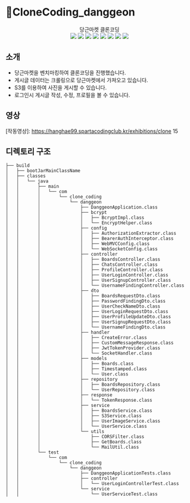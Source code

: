 # 🥕CloneCoding_danggeon

<p align="center">
  당근마켓 클론코딩<br>
  <img src="https://img.shields.io/badge/Java-007396?style=flat-square&logo=Java&logoColor=white"/>
  <img src="https://img.shields.io/badge/SpringBoot-6DB33F?style=flat-square&logo=Spring&logoColor=white"/>
  <img src="https://img.shields.io/badge/React-61DAFB?style=flat-square&logo=react&logoColor=white"/>
  <img src="https://img.shields.io/badge/MySQL-4479A1?style=flat-square&logo=MySQL&logoColor=white"/>
  <img src="https://img.shields.io/badge/Json_Web_Tokens-000000?style=flat-square&logo=Json-Web-Tokens&logoColor=white"/>
  <img src="https://img.shields.io/badge/AmazonS3-569A31?style=flat-square&logo=amazon-s3&logoColor=white"/>
  <img src="https://img.shields.io/badge/aws-232F3E?style=flat-square&logo=amazon-aws&logoColor=white"/>
  <img src="https://img.shields.io/badge/Selenium-orenge?style=flat-square&logo=Selenium&logoColor=white"/>
</p>


## 소개

- 당근마켓을 벤치마킹하여 클론코딩을 진행했습니다.
- 게시글 데이터는 크롤링으로 당근마켓에서 가져오고 있습니다.
- S3를 이용하여 사진을 게시할 수 있습니다.
- 로그인시 게시글 작성, 수정, 프로필을 볼 수 있습니다.

## 영상

[작동영상]: https://hanghae99.spartacodingclub.kr/exhibitions/clone	15



## 디렉토리 구조

```tree
├── build
│   ├── bootJarMainClassName
│   ├── classes
│   │   └── java
│   │       ├── main
│   │       │   └── com
│   │       │       └── clone_coding
│   │       │           └── danggeon
│   │       │               ├── DanggeonApplication.class
│   │       │               ├── bcrypt
│   │       │               │   ├── BcryptImpl.class
│   │       │               │   └── EncryptHelper.class
│   │       │               ├── config
│   │       │               │   ├── AuthorizationExtractor.class
│   │       │               │   ├── BearerAuthInterceptor.class
│   │       │               │   ├── WebMVCConfig.class
│   │       │               │   └── WebSocketConfig.class
│   │       │               ├── controller
│   │       │               │   ├── BoardsController.class
│   │       │               │   ├── ChatsController.class
│   │       │               │   ├── ProfileController.class
│   │       │               │   ├── UserLoginController.class
│   │       │               │   ├── UserSignupController.class
│   │       │               │   └── UsernameFindingController.class
│   │       │               ├── dto
│   │       │               │   ├── BoardsRequestDto.class
│   │       │               │   ├── PasswordFindingDto.class
│   │       │               │   ├── UserCheckNameDto.class
│   │       │               │   ├── UserLoginRequestDto.class
│   │       │               │   ├── UserProfileUpdateDto.class
│   │       │               │   ├── UserSignupRequestDto.class
│   │       │               │   └── UsernameFindingDto.class
│   │       │               ├── handler
│   │       │               │   ├── CreateError.class
│   │       │               │   ├── CustomMessageResponse.class
│   │       │               │   ├── JwtTokenProvider.class
│   │       │               │   └── SocketHandler.class
│   │       │               ├── models
│   │       │               │   ├── Boards.class
│   │       │               │   ├── Timestamped.class
│   │       │               │   └── User.class
│   │       │               ├── repository
│   │       │               │   ├── BoardsRepository.class
│   │       │               │   └── UserRepository.class
│   │       │               ├── response
│   │       │               │   └── TokenResponse.class
│   │       │               ├── service
│   │       │               │   ├── BoardsService.class
│   │       │               │   ├── S3Service.class
│   │       │               │   ├── UserImageService.class
│   │       │               │   └── UserService.class
│   │       │               └── utils
│   │       │                   ├── CORSFilter.class
│   │       │                   ├── GetBoards.class
│   │       │                   └── MailUtil.class
│   │       └── test
│   │           └── com
│   │               └── clone_coding
│   │                   └── danggeon
│   │                       ├── DanggeonApplicationTests.class
│   │                       ├── controller
│   │                       │   └── UserLoginControllerTest.class
│   │                       └── service
│   │                           └── UserServiceTest.class

```







